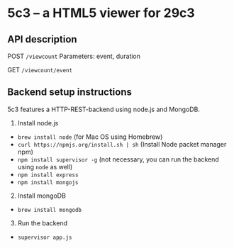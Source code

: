 # 5c3 – a HTML5 viewer for 29c3

## API description
POST `/viewcount` Parameters: event, duration

GET `/viewcount/event`

## Backend setup instructions
5c3 features a HTTP-REST-backend using node.js and MongoDB.

1. Install node.js
 - `brew install node` (for Mac OS using Homebrew)
 - `curl https://npmjs.org/install.sh | sh` (Install Node packet manager npm)
 - `npm install supervisor -g` (not necessary, you can run the backend using `node` as well)
 -  `npm install express`
 -  `npm install mongojs`

2. Install mongoDB
 - `brew install mongodb`

3. Run the backend
 - `supervisor app.js`
